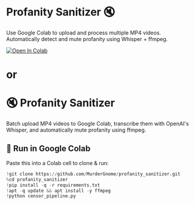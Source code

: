 # Profanity Sanitizer 🔇

Use Google Colab to upload and process multiple MP4 videos. Automatically detect and mute profanity using Whisper + ffmpeg.

[![Open In Colab](https://colab.research.google.com/assets/colab-badge.svg)](https://colab.research.google.com/github/MurderGnome/profanity_sanitizer/blob/main/censor_pipeline.ipynb)

# or

# 🔇 Profanity Sanitizer

Batch upload MP4 videos to Google Colab, transcribe them with OpenAI's Whisper, and automatically mute profanity using ffmpeg.

## 🔁 Run in Google Colab

Paste this into a Colab cell to clone & run:

```python
!git clone https://github.com/MurderGnome/profanity_sanitizer.git
%cd profanity_sanitizer
!pip install -q -r requirements.txt
!apt -q update && apt install -y ffmpeg
!python censor_pipeline.py
